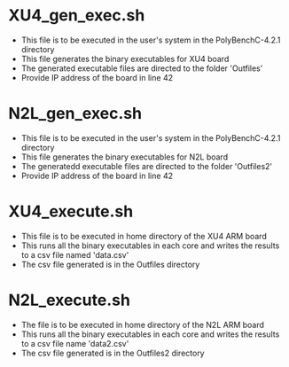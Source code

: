 # XU4_gen_exec.sh

- This file is to be executed in the user's system in the PolyBenchC-4.2.1 directory
- This file generates the binary executables for XU4 board
- The generated executable files are directed to the folder 'Outfiles'
- Provide IP address of the board in line 42

# N2L_gen_exec.sh

- This file is to be executed in the user's system in the PolyBenchC-4.2.1 directory
- This file generates the binary executables for N2L board
- The generatedd executable files are directed to the folder 'Outfiles2'
- Provide IP address of the board in line 42

# XU4_execute.sh

- This file is to be executed in home directory of the XU4 ARM board
- This runs all the binary executables in each core and writes the results to a csv file named 'data.csv'
- The csv file generated is in the Outfiles directory

# N2L_execute.sh

- The file is to be executed in home directory of the N2L ARM board
- This runs all the binary executables in each core and writes the results to a csv file name 'data2.csv'
- The csv file generated is in the Outfiles2 directory

